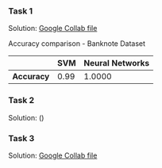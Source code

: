   ### Task 1
  
  Solution: [Google Collab file](https://colab.research.google.com/drive/17u8sQA24676Z6BUfe5wOL5c6h0y04weQ?usp=sharing) 
  
  Accuracy comparison - Banknote Dataset
  
 | | SVM | Neural Networks |
  |---|---|---|
  | **Accuracy** | 0.99 | 1.0000|
  
  
  ### Task 2
  
  Solution: ()
  
  ### Task 3
  
  Solution: [Google Collab file](https://colab.research.google.com/drive/1CxkkSFbkHfF7tXn9Fd-eQ4vRjMEAv8h1?usp=sharing)
